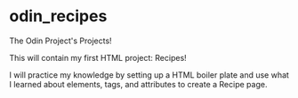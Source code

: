# odin_recipes
The Odin Project's Projects!

This will contain my first HTML project: Recipes!

I will practice my knowledge by setting up a HTML boiler plate and use what I learned
about elements, tags, and attributes to create a Recipe page.
